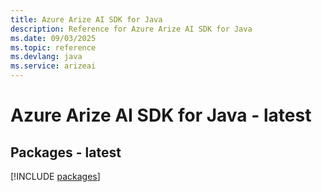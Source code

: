 ```yaml
---
title: Azure Arize AI SDK for Java
description: Reference for Azure Arize AI SDK for Java
ms.date: 09/03/2025
ms.topic: reference
ms.devlang: java
ms.service: arizeai
---
```

# Azure Arize AI SDK for Java - latest
## Packages - latest
[!INCLUDE [packages](arize-ai-index.md)]